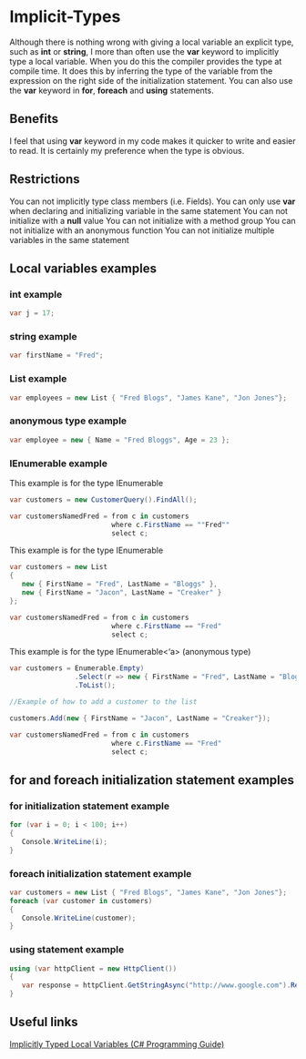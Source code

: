 # Implicit-Types
Although there is nothing wrong with giving a local variable an explicit type, such as **int** or **string**,  I more than often use the **var** keyword to implicitly type a local variable.  When you do this the compiler provides the type at compile time.  It does this by inferring the type of the variable from the expression on the right side of the initialization statement.
You can also use the **var** keyword in **for**, **foreach** and **using** statements.

## Benefits

I feel that using **var** keyword in my code makes it quicker to write and easier to read.  It is certainly my preference when the type is obvious.

## Restrictions

You can not implicitly type class members (i.e. Fields).
You can only use **var** when declaring and initializing variable in the same statement
You can not initialize with a **null** value
You can not initialize with a method group
You can not initialize with an anonymous function
You can not initialize multiple variables in the same statement

## Local variables examples

### int example

```c#
var j = 17;
```

### string example
```c#
var firstName = "Fred";
```

### List example
```c#
var employees = new List { "Fred Blogs", "James Kane", "Jon Jones"};
```

### anonymous type example
```c#
var employee = new { Name = "Fred Bloggs", Age = 23 };
```

### IEnumerable example

This example is for the type IEnumerable

```c#
var customers = new CustomerQuery().FindAll();

var customersNamedFred = from c in customers
                         where c.FirstName == ""Fred""
                         select c;
```

This example is for the type IEnumerable
```c#
var customers = new List
{
   new { FirstName = "Fred", LastName = "Bloggs" },
   new { FirstName = "Jacon", LastName = "Creaker" }
};

var customersNamedFred = from c in customers
                         where c.FirstName == "Fred"
                         select c;
```

This example is for the type IEnumerable<‘a> (anonymous type)

```c#
var customers = Enumerable.Empty)
                .Select(r => new { FirstName = "Fred", LastName = "Bloggs" }) 
                .ToList();

//Example of how to add a customer to the list

customers.Add(new { FirstName = "Jacon", LastName = "Creaker"});

var customersNamedFred = from c in customers
                         where c.FirstName == "Fred"
                         select c;
```

## for and foreach initialization statement examples


### for initialization statement example

```c#
for (var i = 0; i < 100; i++)
{
   Console.WriteLine(i);
}

```

### foreach initialization statement example

```c#
var customers = new List { "Fred Blogs", "James Kane", "Jon Jones"};
foreach (var customer in customers)
{
   Console.WriteLine(customer);
}
```

### using statement example

```c#
using (var httpClient = new HttpClient())
{
   var response = httpClient.GetStringAsync("http://www.google.com").Result;               
}
```

## Useful links

[Implicitly Typed Local Variables (C# Programming Guide)](https://msdn.microsoft.com/en-us/library/bb384061.aspx)